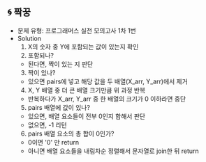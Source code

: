 ## 🌀 짝꿍

- 문제 유형: 프로그래머스 실전 모의고사 1차 1번
- Solution
  1. X의 숫자 중 Y에 포함되는 값이 있는지 확인
  2. 포함되나?
    - 된다면, 짝이 있는 지 판단
  3. 짝이 있나?
    - 있으면 pairs에 넣고 해당 값을 두 배열(X_arr, Y_arr)에서 제거
  4. X, Y 배열 중 더 큰 배열 크기만큼 위 과정 반복
    - 반복하다가 X_arr, Y_arr 중 한 배열의 크기가 0 이하라면 중단
  5. pairs 배열에 값이 있나?
    - 있으면, 배열 요소들이 전부 0인지 합해서 판단
    - 없으면, -1 리턴
  6. pairs 배열 요소의 총 합이 0인가?
    - 0이면 '0' 만 return
    - 아니면 배열 요소들을 내림차순 정렬해서 문자열로 join한 뒤 return
